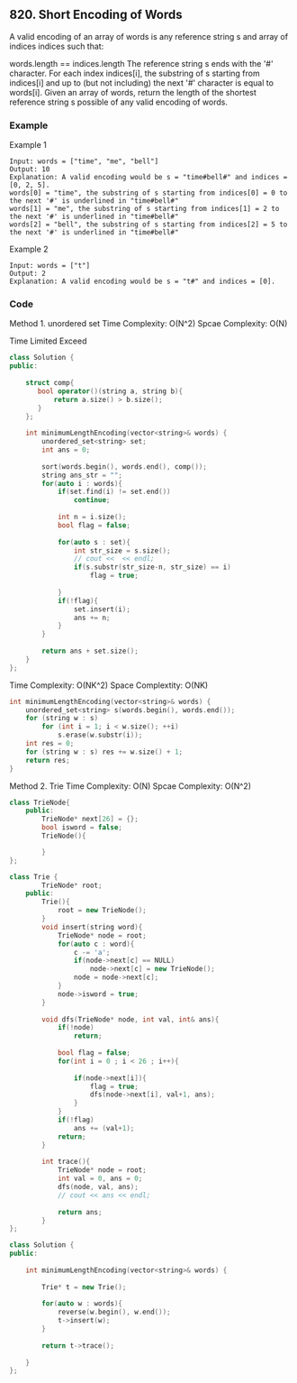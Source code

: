 ## 820. Short Encoding of Words

A valid encoding of an array of words is any reference string s and array of indices indices such that:

words.length == indices.length
The reference string s ends with the '#' character.
For each index indices[i], the substring of s starting from indices[i] and up to (but not including) the next '#' character is equal to words[i].
Given an array of words, return the length of the shortest reference string s possible of any valid encoding of words.

### Example

Example 1
```
Input: words = ["time", "me", "bell"]
Output: 10
Explanation: A valid encoding would be s = "time#bell#" and indices = [0, 2, 5].
words[0] = "time", the substring of s starting from indices[0] = 0 to the next '#' is underlined in "time#bell#"
words[1] = "me", the substring of s starting from indices[1] = 2 to the next '#' is underlined in "time#bell#"
words[2] = "bell", the substring of s starting from indices[2] = 5 to the next '#' is underlined in "time#bell#"
```

Example 2
```
Input: words = ["t"]
Output: 2
Explanation: A valid encoding would be s = "t#" and indices = [0].
```


### Code
Method 1.
unordered set
Time Complexity: O(N^2)
Spcae Complexity: O(N)

Time Limited Exceed
```c++
class Solution {
public:
    
    struct comp{
       bool operator()(string a, string b){
           return a.size() > b.size();
       }
    };
    
    int minimumLengthEncoding(vector<string>& words) {
        unordered_set<string> set;
        int ans = 0;
        
        sort(words.begin(), words.end(), comp());
        string ans_str = "";
        for(auto i : words){
            if(set.find(i) != set.end())
                continue;
            
            int n = i.size();
            bool flag = false;
            
            for(auto s : set){
                int str_size = s.size();
                // cout <<  << endl;
                if(s.substr(str_size-n, str_size) == i)
                    flag = true;
                
            }
            if(!flag){
                set.insert(i);
                ans += n;
            }
        }
        
        return ans + set.size();
    }
};
```

Time Complexity: O(NK^2)
Space Complextity: O(NK)
```c++
int minimumLengthEncoding(vector<string>& words) {
    unordered_set<string> s(words.begin(), words.end());
    for (string w : s)
        for (int i = 1; i < w.size(); ++i)
            s.erase(w.substr(i));
    int res = 0;
    for (string w : s) res += w.size() + 1;
    return res;
}
```


Method 2.
Trie
Time Complexity: O(N)
Spcae Complexity: O(N^2)

```c++
class TrieNode{
    public:
        TrieNode* next[26] = {};
        bool isword = false;
        TrieNode(){

        }
};

class Trie {
        TrieNode* root;
    public:
        Trie(){
            root = new TrieNode();
        }
        void insert(string word){
            TrieNode* node = root;
            for(auto c : word){
                c -= 'a';
                if(node->next[c] == NULL)
                    node->next[c] = new TrieNode();
                node = node->next[c];
            }
            node->isword = true;
        }
        
        void dfs(TrieNode* node, int val, int& ans){
            if(!node)
                return;
            
            bool flag = false;
            for(int i = 0 ; i < 26 ; i++){
                
                if(node->next[i]){
                    flag = true;
                    dfs(node->next[i], val+1, ans);
                }
            }
            if(!flag)
                ans += (val+1);
            return;
        }
        
        int trace(){
            TrieNode* node = root;
            int val = 0, ans = 0;
            dfs(node, val, ans);
            // cout << ans << endl;
            
            return ans;
        }
};

class Solution {
public:
    
    int minimumLengthEncoding(vector<string>& words) {
        
        Trie* t = new Trie();
        
        for(auto w : words){
            reverse(w.begin(), w.end());
            t->insert(w);
        }
        
        return t->trace();
        
    }
};
```